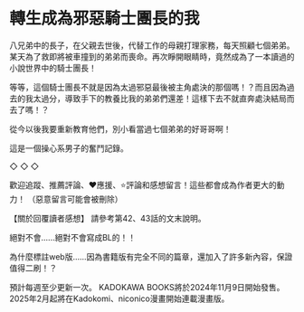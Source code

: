 # 轉生成為邪惡騎士團長的我

八兄弟中的長子，在父親去世後，代替工作的母親打理家務，每天照顧七個弟弟。某天為了救即將被車撞到的弟弟而喪命。再次睜開眼睛時，竟然成為了一本讀過的小說世界中的騎士團長！

等等，這個騎士團長不就是因為太過邪惡最後被主角處決的那個嗎！？而且因為過去的我太過分，導致手下的教養比我的弟弟們還差！這樣下去不就直奔處決結局而去了嗎！？

從今以後我要重新教育他們，別小看當過七個弟弟的好哥哥啊！

這是一個操心系男子的奮鬥記錄。

◇    ◇    ◇

歡迎追蹤、推薦評論、❤應援、⭐評論和感想留言！這些都會成為作者更大的動力！
（惡意留言可能會被刪除）

【關於回覆讀者感想】
請參考第42、43話的文末說明。

絕對不會......絕對不會寫成BL的！！

為什麼標註web版......因為書籍版有完全不同的篇章，還加入了許多新內容，保證值得二刷！？

預計每週至少更新一次。
KADOKAWA BOOKS將於2024年11月9日開始發售。
2025年2月起將在Kadokomi、niconico漫畫開始連載漫畫版。
